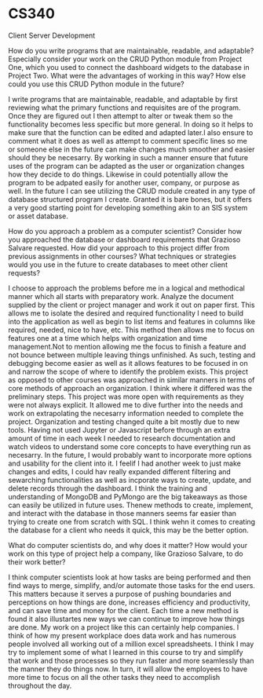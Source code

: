 # CS340
Client Server Development

How do you write programs that are maintainable, readable, and adaptable? Especially consider your work on the CRUD Python module from Project One, which you used to connect the 
dashboard widgets to the database in Project Two. What were the advantages of working in this way? How else could you use this CRUD Python module in the future?

I write programs that are maintainable, readable, and adaptable by first reviewing what the primary functions and requisites are of the program.  Once they are figured out I 
then attempt to alter or tweak them so the functionality becomes less specific but more general.  In doing so it helps to make sure that the function can be edited and adapted 
later.I also ensure to comment what it does as well as attempt to comment specific lines so me or someone else in the future can make changes much smoother and easier should 
they be necesarry.  By working in such a manner ensure that future uses of the program can be adapted as the user or organization changes how they decide to do things.  Likewise 
in could potentially allow the program to be adpated easily for another user, company, or purpose as well.  In the future I can see utilizing the CRUD module created in any type 
of database structured program I create.  Granted it is bare bones, but it offers a very good starting point for developing something akin to an SIS system or asset database.

How do you approach a problem as a computer scientist? Consider how you approached the database or dashboard requirements that Grazioso Salvare requested. How did your approach 
to this project differ from previous assignments in other courses? What techniques or strategies would you use in the future to create databases to meet other client requests?

I choose to approach the problems before me in a logical and methodical manner which all starts with preparatory work.  Analyze the document supplied by the client or project
manager and work it out on paper first.  This allows me to isolate the desired and required functionality I need to build into the application as well as begin to list items
and features in columns like required, needed, nice to have, etc.  This method then allows me to focus on features one at a time which helps with organization and time 
management.Not to mention allowing me the focus to finish a feature and not bounce between multiple leaving things unfinished.  As such, testing and debugging become easier as 
well as it allows features to be focused in on and narrow the scope of where to identify the problem exists.  This project as opposed to other courses was approached in similar 
manners in terms of core methods of approach an organization.  I think where it differed was the preliminary steps.  This project was more open with requirements as they were 
not always explicit.  It allowed me to dive further into the needs and work on extrapolating the necesarry information needed to complete the project.  Organization and testing 
changed quite a bit mostly due to new tools. Having not used Jupyter or Javascript before through an extra amount of time in each week I needed to research documentation and 
watch videos to understand some core concepts to have everything run as necesarry.  In the future, I would probably want to incorporate more options and usability for the client 
into it.  I feelif I had another week to just make changes and edits, I could hav really expanded different filtering and sewarching functionalities as well as incporate ways to 
create, update, and delete records through the dashboard.  I think the training and understanding of MongoDB and PyMongo are the big takeaways as those can easily be utilized in 
future uses.  Thenew methods to create, implement, and interact with the database in those manners seems far easier than trying to create one from scratch with SQL. I think wehn 
it comes to creating the database for a client who needs it quick, this may be the better option.

What do computer scientists do, and why does it matter? How would your work on this type of project help a company, like Grazioso Salvare, to do their work better?

I think computer scientists look at how tasks are being performed and then find ways to merge, simplify, and/or automate those tasks for the end users.  This matters because 
it serves a purpose of pushing boundaries and perceptions on how things are done, increases efficiency and productivity, and can save time and money for the client.  Each time a 
new method is found it also illustartes new ways we can continue to improve how things are done.  My work on a project like this can certainly help companies.  I think of how my 
present workplace does data work and has numerous people involved all working out of a million excel spreadsheets.  I think I may try to implement some of what I learned in this 
course to try and simplify that work and those processes so they run faster and more seamlessly than the manner they do things now.  In turn, it will allow the employees to have 
more time to focus on all the other tasks they need to accomplish throughout the day.

